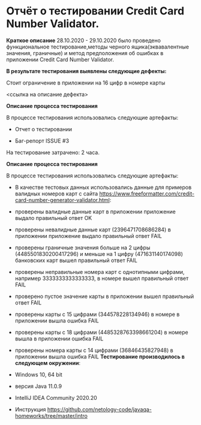 
# Отчёт о тестировании Credit Card Number Validator.
**Краткое описание** 
28.10.2020 - 29.10.2020 было проведено функциональное тестирование,методы черного ящика(эквавалентные значения, граничные) и метод предположения об ошибках в приложении Credit Card Number Validator.

**В результате тестирования выявлены следующие дефекты:**

Стоит ограничение в приложении на 16 цифр в номере карты 

<ссылка на описание дефекта>

**Описание процесса тестирования**

В процессе тестирования использовались следующие артефакты:

- Отчет о тестировании
  
- Баг-репорт ISSUE #3


На тестирование затрачено: 2 часа.

**Описание процесса тестирования**

В процессе тестирования использовались следующие артефакты:

- В качестве тестовых данных использовались данные для примеров валидных номеров карт с сайта https://www.freeformatter.com/credit-card-number-generator-validator.html:

- проверены валидные данные карт в приложении приложение выдало правильный ответ OK
- проверены невалидные данные карт (2396471708686284) в приложении приложение выдало правильный ответ FAIL
- проверены граничные значения больше на 2  цифры (4485501830200417296) и меньше на 1 цифру (471631140174098) банковских карт вышел правильный ответ FAIL
- проверены неправильные номера карт с однотипными цифрами, например 3333333333333333, в номере вышел правильный ответ FAIL
- проверено пустое значение карты в приложении вышел правильный ответ FAIL
- проверены карты с 15 цифрами (344578228134946) в номере в приложении вышла ошибка FAIL
- проверены карты с 18 цифрами (4485328763398661204) в номере вышла в приложении ошибка FAIL
- проверены номера карты с 14 цифрами (36846435827948) в приложении вышла ошибка
FAIL
**Тестирование производилось в следующем окружении**:

- Windows 10, 64 bit
- версия Java 11.0.9
- IntelliJ IDEA Community 2020.20
- Инструкция https://github.com/netology-code/javaqa-homeworks/tree/master/intro